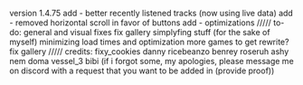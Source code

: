 version 1.4.75
add - better recently listened tracks (now using live data)
add - removed horizontal scroll in favor of buttons
add - optimizations
/////
to-do:
general and visual fixes
fix gallery
simplyfing stuff (for the sake of myself)
minimizing load times and optimization
more games to get
rewrite?
fix gallery
/////
credits:
fixy_cookies
danny
ricebeanzo
benrey
roseruh
ashy
nem
doma
vessel_3
bibi
(if i forgot some, my apologies, please message me on discord with a request that you want to be added in (provide proof))